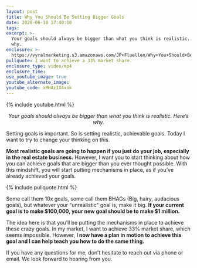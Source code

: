 ```yaml
---
layout: post
title: Why You Should Be Setting Bigger Goals
date: 2020-06-18 17:40:18
tags:
excerpt: >-
  Your goals should always be bigger than what you think is realistic. Here’s
  why.
enclosure: >-
  https://vyralmarketing.s3.amazonaws.com/JP+Fluellen/Why+You+Should+Be+Setting+Bigger+Goals.mp4
pullquote: I want to achieve a 33% market share.
enclosure_type: video/mp4
enclosure_time:
use_youtube_image: true
youtube_alternate_image:
youtube_code: xMHAzIX4xok
---
```


{% include youtube.html %}

 <p style="text-align: center;"><em>Your goals should always be bigger than what you think is realistic. Here’s why.</em></p>

Setting goals is important. So is setting realistic, achievable goals. Today I want to try to change your thinking on this.

**Most realistic goals are going to happen if you just do your job, especially in the real estate business.** However, I want you to start thinking about how you can achieve goals that are bigger than you ever thought possible. With this mindshift, you will start putting mechanisms in place, as if you’ve already achieved your goals.&nbsp;

{% include pullquote.html %}

Some call them 10x goals, some call them BHAGs (Big, hairy, audacious goals), but whatever your “unrealistic” goal is, make it big. **If your current goal is to make $100,000, your new goal should be to make $1 million.&nbsp;**

The idea here is that you’ll be putting the mechanisms in place to achieve these crazy goals. In my market, I want to achieve 33% market share, which seems impossible. However, **I now have a plan in motion to achieve this goal and I can help teach you how to do the same thing.**

If you have any questions for me, don’t hesitate to reach out via phone or email. We look forward to hearing from you.